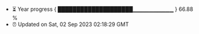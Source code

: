 - ⏳ Year progress { ████████████████████▁▁▁▁▁▁▁▁▁▁ } 66.88 %
- ⏰ Updated on Sat, 02 Sep 2023 02:18:29 GMT

